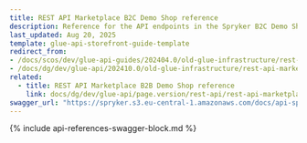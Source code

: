 ```yaml
---
title: REST API Marketplace B2C Demo Shop reference
description: Reference for the API endpoints in the Spryker B2C Demo Shop Marketplace.
last_updated: Aug 20, 2025
template: glue-api-storefront-guide-template
redirect_from:
- /docs/scos/dev/glue-api-guides/202404.0/old-glue-infrastructure/rest-api-marketplace-b2c-demo-shop-reference.html
- /docs/dg/dev/glue-api/202410.0/old-glue-infrastructure/rest-api-marketplace-b2c-demo-shop-reference
related:
  - title: REST API Marketplace B2B Demo Shop reference
    link: docs/dg/dev/glue-api/page.version/rest-api/rest-api-marketplace-b2b-demo-shop-reference.html
swagger_url: "https://spryker.s3.eu-central-1.amazonaws.com/docs/api-specs/b2c_marketplace_storefront_api.json"
---
```


{% include api-references-swagger-block.md %}
